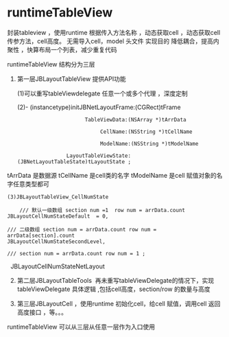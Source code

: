# runtimeTableView
封装tableview ，使用runtime 根据传入方法名称 ，动态获取cell ，动态获取cell传参方法，cell高度。
无需导入cell，model 头文件
实现目的 降低耦合，提高内聚性 ，快算布局一个列表，减少重复代码

runtimeTableView 结构分为三层
1. 第一层JBLayoutTableView 提供API功能

   (1)可以重写tableViewdelegate 任意一个或多个代理 ，深度定制
	 
   (2)- (instancetype)initJBNetLayoutFrame:(CGRect)tFrame 
	 
                             TableViewData:(NSArray *)tArrData
														 
                                  CellName:(NSString *)tCellName 
																	
                                  ModelName:(NSString *)tModelName
																	
                       LayoutTableViewState:(JBNetLayoutTableState)tLayoutState ;

tArrData 是数据源 tCellName 是cell类的名字  tModelName 是cell 赋值对象的名字任意类型都可

	(3)JBLayoutTableView_CellNumState 
	
	    /// 默认一级数组 section num =1  row num = arrData.count
    JBLayoutCellNumStateDefault  = 0,
    
    /// 二级数组 section num = arrData.count row num = arrData[section].count
    JBLayoutCellNumStateSecondLevel,
    
    /// section num = arrData.count row num = 1 ;
    JBLayoutCellNumStateNetLayout

2. 第二层JBLayoutTableTools  再未重写tableViewDelegate的情况下，实现tableViewDelegate 具体逻辑 ,包括cell高度，section/row 的数量与高度

3. 第三层JBLayoutCell ，使用runtime 初始化cell，给cell 赋值，调用cell 返回高度接口 ，等。。。

runtimeTableView 可以从三层从任意一层作为入口使用

